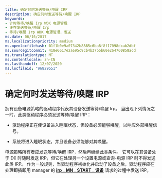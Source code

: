 ```yaml
---
title: 确定何时发送等待/唤醒 IRP
description: 确定何时发送等待/唤醒 IRP
keywords:
- 计时等待/唤醒 Irp WDK 电源管理
- 正在发送等待/唤醒 Irp
- 等待/唤醒 Irp WDK 电源管理，发送
ms.date: 06/16/2017
ms.localizationpriority: medium
ms.openlocfilehash: 01f1b0e9a07342b8885c6ba8f8f17098dcab2dbf
ms.sourcegitcommit: 418e6617e2a695c9cb4b37b5b60e264760858acd
ms.translationtype: MT
ms.contentlocale: zh-CN
ms.lasthandoff: 12/07/2020
ms.locfileid: "96829551"
---
```

# <a name="determining-when-to-send-a-waitwake-irp"></a>确定何时发送等待/唤醒 IRP





拥有设备电源策略的驱动程序代表其设备发送等待/唤醒 Irp。 当出现下列情况之一时，此类驱动程序必须发送等待/唤醒 IRP：

-   驱动程序正在使设备进入睡眠状态，但设备必须能够唤醒，以响应外部唤醒信号。

-   系统将进入睡眠状态，并且设备必须能够对其唤醒。

电源策略所有者应发送等待/唤醒 IRP，然后再继续此类条件。 它可以在其设备处于 D0 时随时发送 IRP，但它在处理另一个设置电源或查询-电源 IRP 时不得发送此类 IRP。 作为一般规则，当驱动程序初始化并启动了设备之后，驱动程序应在处理即插即用 manager 的 [**irp \_ MN \_ START \_ 设备**](./irp-mn-start-device.md) 请求的过程中发送 IRP。

 

